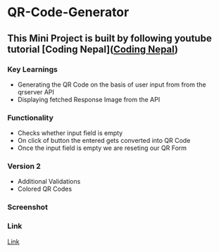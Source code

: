 # QR-Code-Generator

## This Mini Project is built by following youtube tutorial [Coding Nepal]([Coding Nepal](https://www.youtube.com/watch?v=pv5K28zVepE))

### Key Learnings
* Generating the QR Code on the basis of user input from from the qrserver API
* Displaying fetched Response Image from the API

### Functionality
* Checks whether input field is empty
* On click of button the entered gets converted into QR Code
* Once the input field is empty we are reseting our QR Form

### Version 2
* Additional Validations
* Colored QR Codes

### Screenshot
[Screenshot]: [https://ibb.co/QbD1YBG](https://ibb.co/QbD1YBG) "Screenshot"


### Link
[Link]((https://sujayraj-boregouda.github.io/QR-Code-Generator/))
